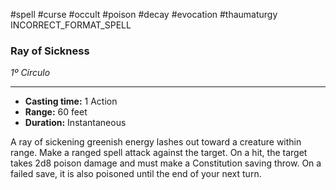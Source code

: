 #spell #curse #occult #poison #decay #evocation #thaumaturgy 
INCORRECT_FORMAT_SPELL
### Ray of Sickness
*1º Círculo*
___
- **Casting time:** 1 Action
- **Range:** 60 feet
- **Duration:** Instantaneous

A ray of sickening greenish energy lashes out toward a creature within range.
Make a ranged spell attack against the target. On a hit, the target takes 2d8 poison damage and must make a Constitution saving throw. On a failed save, it is also poisoned until the end of your next turn.
